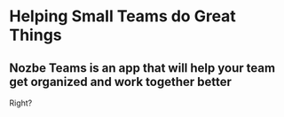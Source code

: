 # Helping Small Teams do Great Things
## Nozbe Teams is an app that will help your team get organized and work together better

Right?